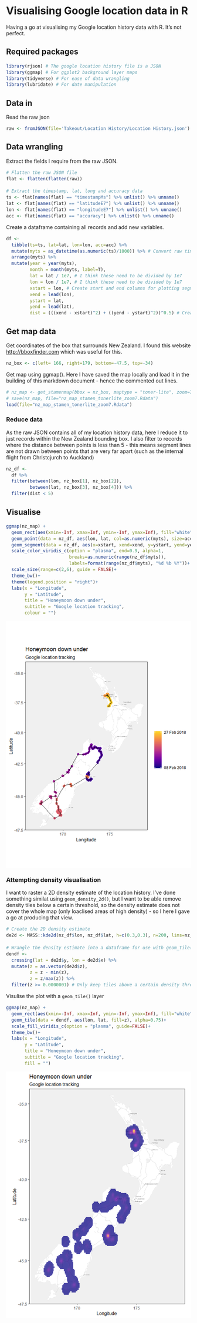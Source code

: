 Visualising Google location data in R
================

Having a go at visualising my Google location history data with R. It’s
not perfect.

## Required packages

``` r
library(rjson) # The google location history file is a JSON 
library(ggmap) # For ggplot2 background layer maps
library(tidyverse) # For ease of data wrangling
library(lubridate) # For date manipulation
```

## Data in

Read the raw json

``` r
raw <- fromJSON(file='Takeout/Location History/Location History.json')
```

## Data wrangling

Extract the fields I require from the raw JSON.

``` r
# Flatten the raw JSON file
flat <- flatten(flatten(raw))

# Extract the timestamp, lat, long and accuracy data
ts <- flat[names(flat) == "timestampMs"] %>% unlist() %>% unname()
lat <- flat[names(flat) == "latitudeE7"] %>% unlist() %>% unname()
lon <- flat[names(flat) == "longitudeE7"] %>% unlist() %>% unname()
acc <- flat[names(flat) == "accuracy"] %>% unlist() %>% unname()
```

Create a dataframe containing all records and add new variables.

``` r
df <- 
  tibble(ts=ts, lat=lat, lon=lon, acc=acc) %>%
  mutate(myts = as_datetime(as.numeric(ts)/1000)) %>% # Convert raw timestamp to datetime
  arrange(myts) %>% 
  mutate(year = year(myts),
         month = month(myts, label=T),
         lat = lat / 1e7, # I think these need to be divided by 1e7
         lon = lon / 1e7, # I think these need to be divided by 1e7
         xstart = lon, # Create start and end columns for plotting segments later on
         xend = lead(lon), 
         ystart = lat, 
         yend = lead(lat),
         dist = (((xend - xstart)^2) + ((yend - ystart)^2))^0.5) # Create a distance column (pythagoras)
```

## Get map data

Get coordinates of the box that surrounds New Zealand. I found this
website <http://bboxfinder.com> which was useful for this.

``` r
nz_box <- c(left= 166, right=179, bottom=-47.5, top=-34)
```

Get map using ggmap(). Here I have saved the map locally and load it in
the building of this markdown document - hence the commented out lines.

``` r
# nz_map <- get_stamenmap(bbox = nz_box, maptype = "toner-lite", zoom=7)
# save(nz_map, file="nz_map_stamen_tonerlite_zoom7.Rdata")
load(file="nz_map_stamen_tonerlite_zoom7.Rdata")
```

### Reduce data

As the raw JSON contains all of my location history data, here I reduce
it to just records within the New Zealand bounding box. I also filter to
records where the distance between points is less than 5 - this means
segment lines are not drawn between points that are very far apart (such
as the internal flight from Christcjurch to Auckland)

``` r
nz_df <- 
  df %>%
  filter(between(lon, nz_box[1], nz_box[2]),
         between(lat, nz_box[3], nz_box[4])) %>% 
  filter(dist < 5)
```

## Visualise

``` r
ggmap(nz_map) + 
  geom_rect(aes(xmin=-Inf, xmax=Inf, ymin=-Inf, ymax=Inf), fill="white", alpha=0.2)+
  geom_point(data = nz_df, aes(lon, lat, col=as.numeric(myts), size=acc))+
  geom_segment(data = nz_df, aes(x=xstart, xend=xend, y=ystart, yend=yend))+
  scale_color_viridis_c(option = "plasma", end=0.9, alpha=1,
                        breaks=as.numeric(range(nz_df$myts)),
                        labels=format(range(nz_df$myts), "%d %b %Y"))+
  scale_size(range=c(2,6), guide = FALSE)+
  theme_bw()+
  theme(legend.position = "right")+
  labs(x = "Longitude",
       y = "Latitude",
       title = "Honeymoon down under",
       subtitle = "Google location tracking",
       colour = "")
```

<img src="README_files/figure-gfm/unnamed-chunk-8-1.png" style="display: block; margin: auto;" />

### Attempting density visualisation

I want to raster a 2D density estimate of the location history. I’ve
done something similat using `geom_density_2d()`, but I want to be able
remove density tiles below a certain threshold, so the density estimate
does not cover the whole map (only loaclised areas of high density) - so
I here I gave a go at producing that view.

``` r
# Create the 2D density estimate
de2d <- MASS::kde2d(nz_df$lon, nz_df$lat, h=c(0.3,0.3), n=200, lims=nz_box)

# Wrangle the density estimate into a dataframe for use with geom_tile()
dendf <- 
  crossing(lat = de2d$y, lon = de2d$x) %>% 
  mutate(z = as.vector(de2d$z),
         z = z - min(z),
         z = z/max(z)) %>%  
  filter(z >= 0.0000001) # Only keep tiles above a certain density threshold
```

Visulise the plot with a `geom_tile()` layer

``` r
ggmap(nz_map) + 
  geom_rect(aes(xmin=-Inf, xmax=Inf, ymin=-Inf, ymax=Inf), fill="white", alpha=0.2)+
  geom_tile(data = dendf, aes(lon, lat, fill=z), alpha=0.75)+
  scale_fill_viridis_c(option = "plasma", guide=FALSE)+
  theme_bw()+
  labs(x = "Longitude",
       y = "Latitude",
       title = "Honeymoon down under",
       subtitle = "Google location tracking",
       fill = "")
```

<img src="README_files/figure-gfm/unnamed-chunk-10-1.png" style="display: block; margin: auto;" />
